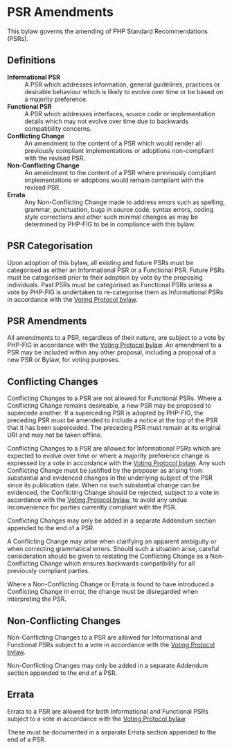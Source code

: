 PSR Amendments
==============

This bylaw governs the amending of PHP Standard Recommendations (PSRs).

Definitions
-----------

<dl>
    <dt><strong>Informational PSR</strong></dt>
    <dd>
        A PSR which addresses information, general guidelines, practices or
        desirable behaviour which is likely to evolve over time or be based on
        a majority preference.
    </dd>
    <dt><strong>Functional PSR</strong></dt>
    <dd>
        A PSR which addresses interfaces, source code or implementation details
        which may not evolve over time due to backwards compatibility concerns.
    </dd>
    <dt><strong>Conflicting Change</strong></dt>
    <dd>
        An amendment to the content of a PSR which would render all previously
        compliant implementations or adoptions non-compliant with the revised
        PSR.
    </dd>
    <dt><strong>Non-Conflicting Change</strong></dt>
    <dd>
        An amendment to the content of a PSR where previously compliant
        implementations or adoptions would remain compliant with the revised
        PSR.
    </dd>
    <dt><strong>Errata</strong></dt>
    <dd>
        Any Non-Conflicting Change made to address errors such as spelling,
        grammar, punctuation, bugs in source code, syntax errors, coding style
        corrections and other such minimal changes as may be determined by
        PHP-FIG to be in compliance with this bylaw.
    </dd>
</dl>

PSR Categorisation
------------------

Upon adoption of this bylaw, all existing and future PSRs must be categorised as
either an Informational PSR or a Functional PSR. Future PSRs must be
categorised prior to their adoption by vote by the proposing individuals. Past
PSRs must be categorised as Functional PSRs unless a vote by PHP-FIG is 
undertaken to re-categorise them as Informational PSRs in accordance with
the [Voting Protocol bylaw][voting].

PSR Amendments
--------------

All amendments to a PSR, regardless of their nature, are subject to a vote by
PHP-FIG in accordance with the [Voting Protocol bylaw][voting]. An amendment to
a PSR may be included within any other proposal, including a proposal of a new
PSR or Bylaw, for voting purposes.

Conflicting Changes
-------------------

Conflicting Changes to a PSR are not allowed for Functional PSRs. Where
a Conflicting Change remains desireable, a new PSR may be proposed to supercede 
another. If a superceding PSR is adopted by PHP-FIG, the preceding PSR must be 
amended to include a notice at the top of the PSR that it has been superceded.
The preceding PSR must remain at its original URI and may not be taken offline.

Conflicting Changes to a PSR are allowed for Informational PSRs which are
expected to evolve over time or where a majority preference change is expressed
by a vote in accordance with the [Voting Protocol bylaw][voting]. Any such
Conflicting Change must be justified by the proposer as arising from substantial
and evidenced changes in the underlying subject of the PSR since its publication
date. When no such substantial change can be evidenced, the Conflicting Change
should be rejected, subject to a vote in accordance with the [Voting Protocol
bylaw][voting], to avoid any undue inconvenience for parties currently compliant
with the PSR.

Conflicting Changes may only be added in a separate Addendum section appended to the end of a PSR.

A Conflicting Change may arise when clarifying an apparent ambiguity or when 
correcting grammatical errors. Should such a situation arise, careful
consideration should be given to restating the Conflicting Change as a Non-
Conflicting Change which ensures backwards compatibility for all previously 
compliant parties.

Where a Non-Conflicting Change or Errata is found to have introduced a
Conflicting Change in error, the change must be disregarded when interpreting the
PSR.

Non-Conflicting Changes
-----------------------

Non-Conflicting Changes to a PSR are allowed for Informational and
Functional PSRs subject to a vote in accordance with the [Voting
Protocol bylaw][voting].

Non-Conflicting Changes may only be added in a separate Addendum section appended to the end of a PSR.

Errata
------

Errata to a PSR are allowed for both Informational and
Functional PSRs subject to a vote in accordance with the [Voting
Protocol bylaw][voting].

These must be documented in a separate Errata section appended to the end of a
PSR.

[voting]: https://github.com/php-fig/fig-standards/blob/master/bylaws/001-voting-protocol.md